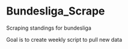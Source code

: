 # Bundesliga_Scrape
Scraping standings for bundesliga 


Goal is to create weekly script to pull new data

